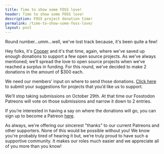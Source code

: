 ```yaml
---
title: Time to show some FOSS love!
header: Time to show some FOSS love!
description: FOSS project donation time!
permalink: /time-to-show-some-foss-love/
layout: post
---
```


Round number...umm...well, we've lost track because, it's been quite a few!

Hey folks, it's [Cooper](https://fosstodon.org/@cooper) and it's that time, again, where we've saved up enough donations to support a few open source projects. As we've always mentioned; we’ll spread the love to open source projects when we’ve reached a surplus in funding. For this round, we've decided to make 2 donations in the amount of $300 each.

We need our members’ input on where to send those donations. [Click here](http://donations.fosstodon.org/) to submit your suggestions for projects that you’d like us to support.

We’ll stop taking submissions on October 29th. At that time our Fosstodon Patreons will vote on those submissions and narrow it down to 2 entries.

If you’re interested in having a say on where the donations will go, you can sign up to become a Patreon [here](https://patreon.com/fosstodon).

As always, we're offering our sincerest "thanks" to our current Patreons and other supporters. None of this would be possible without you! We know you're probably tired of hearing it but, we’re truly proud to have such a supportive community. It makes our roles much easier and we appreciate all of you more than you know!
